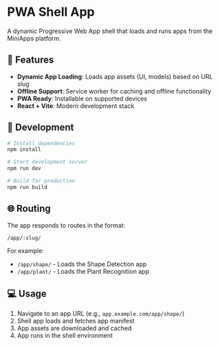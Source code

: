 # PWA Shell App

A dynamic Progressive Web App shell that loads and runs apps from the MiniApps platform.

## 🚀 Features

- **Dynamic App Loading**: Loads app assets (UI, models) based on URL slug
- **Offline Support**: Service worker for caching and offline functionality
- **PWA Ready**: Installable on supported devices
- **React + Vite**: Modern development stack

## 🔧 Development

```bash
# Install dependencies
npm install

# Start development server
npm run dev

# Build for production
npm run build
```

## 🌐 Routing

The app responds to routes in the format:
```
/app/:slug/
```

For example:
- `/app/shape/` - Loads the Shape Detection app
- `/app/plant/` - Loads the Plant Recognition app

## 💻 Usage

1. Navigate to an app URL (e.g., `app.example.com/app/shape/`)
2. Shell app loads and fetches app manifest
3. App assets are downloaded and cached
4. App runs in the shell environment 